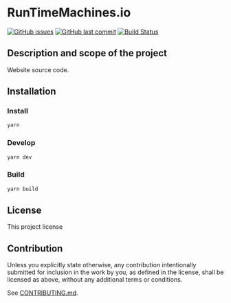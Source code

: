 # RunTimeMachines.io

[![GitHub issues](https://img.shields.io/github/issues/runtime-machines/runtimemachines.io.svg)](https://github.com/runtime-machines/runtimemachines.io/issues)
[![GitHub last commit](https://img.shields.io/github/last-commit/runtime-machines/runtimemachines.io.svg)](https://github.com/runtime-machines/runtimemachines.io/commits/master)
[![Build Status](https://github.com/runtime-machines/runtimemachines.io/actions/workflows/main.yml/badge.svg)](https://github.com/runtime-machines/runtimemachines.io/actions)

<!-- no token yet [![codecov](https://codecov.io/github/runtime-machines/runtimemachines.io/branch/master/graph/badge.svg?token=ML6UOZQGV7)](https://codecov.io/github/runtime-machines/runtimemachines.io) -->

## Description and scope of the project

Website source code.

## Installation

### Install

```sh
yarn
```

### Develop

```sh
yarn dev
```

### Build

```sh
yarn build
```

## License

This project license

## Contribution

Unless you explicitly state otherwise, any contribution intentionally submitted
for inclusion in the work by you, as defined in the license, shall be
licensed as above, without any additional terms or conditions.

See [CONTRIBUTING.md](CONTRIBUTING.md).

